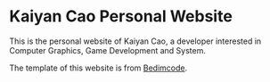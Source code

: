 # Kaiyan Cao Personal Website
This is the personal website of Kaiyan Cao, a developer interested in Computer Graphics, Game Development and System.

The template of this website is from [Bedimcode](https://github.com/bedimcode/portfolio-responsive-complete).
